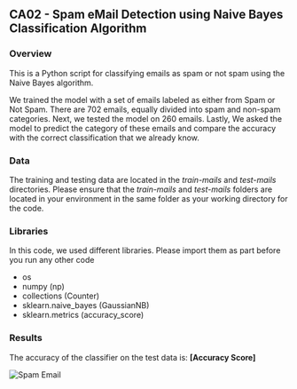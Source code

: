 ## CA02 - Spam eMail Detection using Naive Bayes Classification Algorithm

### Overview

This is a Python script for classifying emails as spam or not spam using the Naive Bayes algorithm.

We trained the model with a set of emails labeled as either from Spam or Not Spam. 
There are 702 emails, equally divided into spam and non-spam categories. 
Next, we tested the model on 260 emails. 
Lastly, We asked the model to predict the category of these emails and compare the accuracy with the correct classification that we already know.

### Data

The training and testing data are located in the *train-mails* and *test-mails* directories. Please ensure that the *train-mails* and *test-mails* folders are located in your environment in the same folder as your working directory for the code.

### Libraries
In this code, we used different libraries.
Please import them as part before you run any other code
- os
- numpy (np)
- collections (Counter)
- sklearn.naive_bayes (GaussianNB)
- sklearn.metrics (accuracy_score)


### Results

The accuracy of the classifier on the test data is: **[Accuracy Score]**

![Spam Email](https://i.imgflip.com/12ab5o.jpg)
